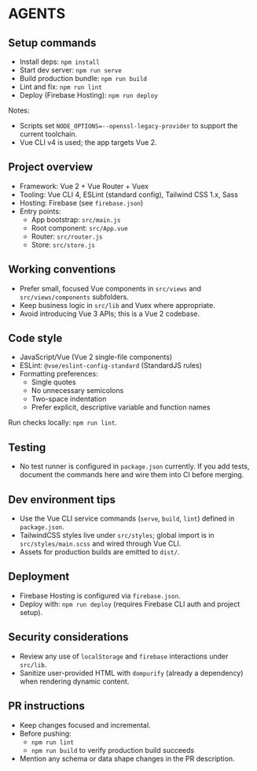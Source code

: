# AGENTS

## Setup commands

- Install deps: `npm install`
- Start dev server: `npm run serve`
- Build production bundle: `npm run build`
- Lint and fix: `npm run lint`
- Deploy (Firebase Hosting): `npm run deploy`

Notes:
- Scripts set `NODE_OPTIONS=--openssl-legacy-provider` to support the current toolchain.
- Vue CLI v4 is used; the app targets Vue 2.

## Project overview

- Framework: Vue 2 + Vue Router + Vuex
- Tooling: Vue CLI 4, ESLint (standard config), Tailwind CSS 1.x, Sass
- Hosting: Firebase (see `firebase.json`)
- Entry points:
  - App bootstrap: `src/main.js`
  - Root component: `src/App.vue`
  - Router: `src/router.js`
  - Store: `src/store.js`

## Working conventions

- Prefer small, focused Vue components in `src/views` and `src/views/components` subfolders.
- Keep business logic in `src/lib` and Vuex where appropriate.
- Avoid introducing Vue 3 APIs; this is a Vue 2 codebase.

## Code style

- JavaScript/Vue (Vue 2 single-file components)
- ESLint: `@vue/eslint-config-standard` (StandardJS rules)
- Formatting preferences:
  - Single quotes
  - No unnecessary semicolons
  - Two-space indentation
  - Prefer explicit, descriptive variable and function names

Run checks locally: `npm run lint`.

## Testing

- No test runner is configured in `package.json` currently. If you add tests, document the commands here and wire them into CI before merging.

## Dev environment tips

- Use the Vue CLI service commands (`serve`, `build`, `lint`) defined in `package.json`.
- TailwindCSS styles live under `src/styles`; global import is in `src/styles/main.scss` and wired through Vue CLI.
- Assets for production builds are emitted to `dist/`.

## Deployment

- Firebase Hosting is configured via `firebase.json`.
- Deploy with: `npm run deploy` (requires Firebase CLI auth and project setup).

## Security considerations

- Review any use of `localStorage` and `firebase` interactions under `src/lib`.
- Sanitize user-provided HTML with `dompurify` (already a dependency) when rendering dynamic content.

## PR instructions

- Keep changes focused and incremental.
- Before pushing:
  - `npm run lint`
  - `npm run build` to verify production build succeeds
- Mention any schema or data shape changes in the PR description.


